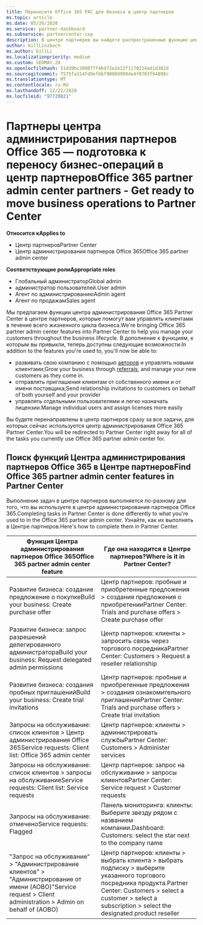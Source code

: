 ```yaml
---
title: Перенесите Office 365 PAC для бизнеса в центр партнеров
ms.topic: article
ms.date: 05/26/2020
ms.service: partner-dashboard
ms.subservice: partnercenter-csp
description: В центре партнеров вы найдете распространенные функции центра администрирования партнеров Office 365, такие как создание бизнес-запросов и обслуживания.
author: billLinzbach
ms.author: billLi
ms.localizationpriority: medium
ms.custom: SEOMAY.20
ms.openlocfilehash: 51dd9bc389077f4b472e2e13f1170214ad1d382d
ms.sourcegitcommit: 7575fa314fd9efbbf90089999de4f0703f94898c
ms.translationtype: MT
ms.contentlocale: ru-RU
ms.lasthandoff: 12/22/2020
ms.locfileid: "97720821"
---
```

# <a name="office-365-partner-admin-center-partners---get-ready-to-move-business-operations-to-partner-center"></a><span data-ttu-id="fd144-103">Партнеры центра администрирования партнеров Office 365 — подготовка к переносу бизнес-операций в центр партнеров</span><span class="sxs-lookup"><span data-stu-id="fd144-103">Office 365 partner admin center partners - Get ready to move business operations to Partner Center</span></span>

<span data-ttu-id="fd144-104">**Относится к**</span><span class="sxs-lookup"><span data-stu-id="fd144-104">**Applies to**</span></span> 

- <span data-ttu-id="fd144-105">Центр партнеров</span><span class="sxs-lookup"><span data-stu-id="fd144-105">Partner Center</span></span>
- <span data-ttu-id="fd144-106">Центр администрирования партнеров Office 365</span><span class="sxs-lookup"><span data-stu-id="fd144-106">Office 365 partner admin center</span></span>

<span data-ttu-id="fd144-107">**Соответствующие роли**</span><span class="sxs-lookup"><span data-stu-id="fd144-107">**Appropriate roles**</span></span>

- <span data-ttu-id="fd144-108">Глобальный администратор</span><span class="sxs-lookup"><span data-stu-id="fd144-108">Global admin</span></span>
- <span data-ttu-id="fd144-109">администратор пользователей.</span><span class="sxs-lookup"><span data-stu-id="fd144-109">User admin</span></span>
- <span data-ttu-id="fd144-110">Агент по администрированию</span><span class="sxs-lookup"><span data-stu-id="fd144-110">Admin agent</span></span>
- <span data-ttu-id="fd144-111">Агент по продажам</span><span class="sxs-lookup"><span data-stu-id="fd144-111">Sales agent</span></span>

<span data-ttu-id="fd144-112">Мы предлагаем функции центра администрирования Office 365 Partner Center в центре партнеров, которые помогут вам управлять клиентами в течение всего жизненного цикла бизнеса.</span><span class="sxs-lookup"><span data-stu-id="fd144-112">We're bringing Office 365 partner admin center features into Partner Center to help you manage your customers throughout the business lifecycle.</span></span> <span data-ttu-id="fd144-113">В дополнение к функциям, к которым вы привыкли, теперь доступны следующие возможности:</span><span class="sxs-lookup"><span data-stu-id="fd144-113">In addition to the features you're used to, you'll now be able to:</span></span>

- <span data-ttu-id="fd144-114">развивать свою компанию с помощью [авторов](referrals.md) и управлять новыми клиентами;</span><span class="sxs-lookup"><span data-stu-id="fd144-114">Grow your business through [referrals](referrals.md), and manage your new customers as they come in.</span></span>
- <span data-ttu-id="fd144-115">отправлять приглашения клиентам от собственного имени и от имени поставщика;</span><span class="sxs-lookup"><span data-stu-id="fd144-115">Send relationship invitations to customers on behalf of both yourself and your provider</span></span>
- <span data-ttu-id="fd144-116">управлять отдельными пользователями и легко назначать лицензии.</span><span class="sxs-lookup"><span data-stu-id="fd144-116">Manage individual users and assign licenses more easily</span></span>

<span data-ttu-id="fd144-117">Вы будете перенаправлены в центр партнеров сразу за все задачи, для которых сейчас используется центр администрирования Office 365 Partner Center.</span><span class="sxs-lookup"><span data-stu-id="fd144-117">You will be redirected to Partner Center right away for all of the tasks you currently use Office 365 partner admin center for.</span></span>

## <a name="find-office-365-partner-admin-center-features-in-partner-center"></a><span data-ttu-id="fd144-118">Поиск функций Центра администрирования партнеров Office 365 в Центре партнеров</span><span class="sxs-lookup"><span data-stu-id="fd144-118">Find Office 365 partner admin center features in Partner Center</span></span>

<span data-ttu-id="fd144-119">Выполнение задач в центре партнеров выполняется по-разному для того, что вы используете в центре администрирования партнеров Office 365.</span><span class="sxs-lookup"><span data-stu-id="fd144-119">Completing tasks in Partner Center is done differently to what you're used to in the Office 365 partner admin center.</span></span> <span data-ttu-id="fd144-120">Узнайте, как их выполнять в Центре партнеров.</span><span class="sxs-lookup"><span data-stu-id="fd144-120">Here's how to complete them in Partner Center.</span></span>

| <span data-ttu-id="fd144-121">Функция Центра администрирования партнеров Office 365</span><span class="sxs-lookup"><span data-stu-id="fd144-121">Office 365 partner admin center feature</span></span>                       | <span data-ttu-id="fd144-122">Где она находится в Центре партнеров?</span><span class="sxs-lookup"><span data-stu-id="fd144-122">Where is it in Partner Center?</span></span> | 
|   -----------------------------------------------  | -------------- |
| <span data-ttu-id="fd144-123">Развитие бизнеса: создание предложение о покупке</span><span class="sxs-lookup"><span data-stu-id="fd144-123">Build your business: Create purchase offer</span></span> | <span data-ttu-id="fd144-124">Центр партнеров: пробные и приобретенные предложения > создания предложения о приобретении</span><span class="sxs-lookup"><span data-stu-id="fd144-124">Partner Center: Trials and purchase offers > Create purchase offer</span></span> |
| <span data-ttu-id="fd144-125">Развитие бизнеса: запрос разрешений делегированного администратора</span><span class="sxs-lookup"><span data-stu-id="fd144-125">Build your business: Request delegated admin permissions</span></span> | <span data-ttu-id="fd144-126">Центр партнеров: клиенты > запросить связь через торгового посредника</span><span class="sxs-lookup"><span data-stu-id="fd144-126">Partner Center: Customers > Request a reseller relationship</span></span> |
| <span data-ttu-id="fd144-127">Развитие бизнеса: создания пробных приглашений</span><span class="sxs-lookup"><span data-stu-id="fd144-127">Build your business: Create trial invitations</span></span> | <span data-ttu-id="fd144-128">Центр партнеров: пробные и приобретенные предложения > создания ознакомительного приглашения</span><span class="sxs-lookup"><span data-stu-id="fd144-128">Partner Center: Trials and purchase offers > Create trial invitation</span></span> |
| <span data-ttu-id="fd144-129">Запросы на обслуживание: список клиентов > Центр администрирования Office 365</span><span class="sxs-lookup"><span data-stu-id="fd144-129">Service requests: Client list: Office 365 admin center</span></span> | <span data-ttu-id="fd144-130">Центр партнеров: клиенты > администрировать службы</span><span class="sxs-lookup"><span data-stu-id="fd144-130">Partner Center: Customers > Administer services</span></span> |
| <span data-ttu-id="fd144-131">Запросы на обслуживание: список клиентов > запросы на обслуживание</span><span class="sxs-lookup"><span data-stu-id="fd144-131">Service requests: Client list: Service requests</span></span> | <span data-ttu-id="fd144-132">Центр партнеров: запрос на обслуживание > запросы клиентов</span><span class="sxs-lookup"><span data-stu-id="fd144-132">Partner Center: Service request > Customer requests</span></span> |
| <span data-ttu-id="fd144-133">Запросы на обслуживание: отмечено</span><span class="sxs-lookup"><span data-stu-id="fd144-133">Service requests: Flagged</span></span> | <span data-ttu-id="fd144-134">Панель мониторинга: клиенты: Выберите звезду рядом с названием компании.</span><span class="sxs-lookup"><span data-stu-id="fd144-134">Dashboard: Customers: select the star next to the company name</span></span> |
| <span data-ttu-id="fd144-135">"Запрос на обслуживание" > "Администрирование клиентов" > "Администрирование от имени (AOBO)"</span><span class="sxs-lookup"><span data-stu-id="fd144-135">Service request > Client administration > Admin on behalf of (AOBO)</span></span> | <span data-ttu-id="fd144-136">Центр партнеров: клиенты > выбрать клиента > выбрать подписку > выберите указанного торгового посредника продукта.</span><span class="sxs-lookup"><span data-stu-id="fd144-136">Partner Center: Customers > select a customer > select a subscription > select the designated product reseller</span></span> |

